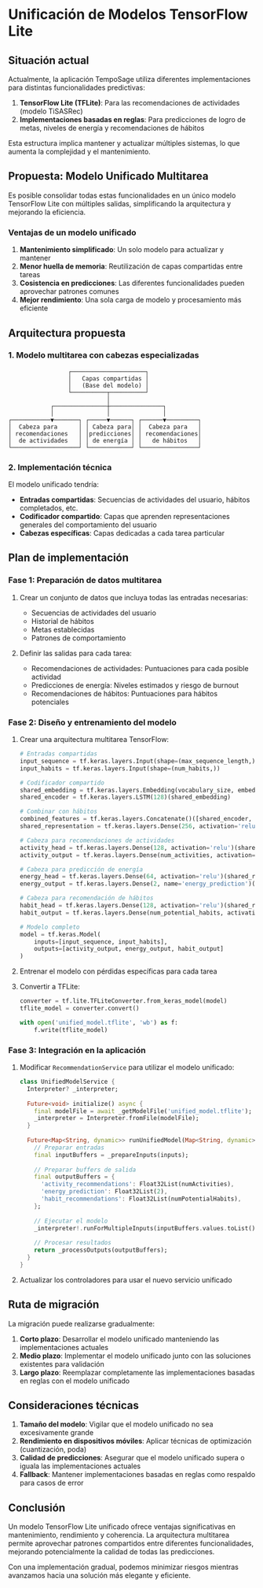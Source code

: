 # Unificación de Modelos TensorFlow Lite

## Situación actual

Actualmente, la aplicación TempoSage utiliza diferentes implementaciones para distintas funcionalidades predictivas:

1. **TensorFlow Lite (TFLite)**: Para las recomendaciones de actividades (modelo TiSASRec)
2. **Implementaciones basadas en reglas**: Para predicciones de logro de metas, niveles de energía y recomendaciones de hábitos

Esta estructura implica mantener y actualizar múltiples sistemas, lo que aumenta la complejidad y el mantenimiento.

## Propuesta: Modelo Unificado Multitarea

Es posible consolidar todas estas funcionalidades en un único modelo TensorFlow Lite con múltiples salidas, simplificando la arquitectura y mejorando la eficiencia.

### Ventajas de un modelo unificado

1. **Mantenimiento simplificado**: Un solo modelo para actualizar y mantener
2. **Menor huella de memoria**: Reutilización de capas compartidas entre tareas
3. **Cosistencia en predicciones**: Las diferentes funcionalidades pueden aprovechar patrones comunes
4. **Mejor rendimiento**: Una sola carga de modelo y procesamiento más eficiente

## Arquitectura propuesta

### 1. Modelo multitarea con cabezas especializadas

```
                 ┌─────────────────────┐
                 │   Capas compartidas │
                 │   (Base del modelo) │
                 └──────────┬──────────┘
                            │
            ┌───────────────┼───────────────┐
            │               │               │
┌───────────▼───────┐ ┌─────▼──────┐ ┌──────▼─────────┐
│  Cabeza para      │ │ Cabeza para│ │  Cabeza para   │
│ recomendaciones   │ │predicciones│ │ recomendaciones│
│  de actividades   │ │ de energía │ │   de hábitos   │
└───────────────────┘ └────────────┘ └────────────────┘
```

### 2. Implementación técnica

El modelo unificado tendría:

- **Entradas compartidas**: Secuencias de actividades del usuario, hábitos completados, etc.
- **Codificador compartido**: Capas que aprenden representaciones generales del comportamiento del usuario
- **Cabezas específicas**: Capas dedicadas a cada tarea particular

## Plan de implementación

### Fase 1: Preparación de datos multitarea

1. Crear un conjunto de datos que incluya todas las entradas necesarias:
   - Secuencias de actividades del usuario
   - Historial de hábitos
   - Metas establecidas
   - Patrones de comportamiento

2. Definir las salidas para cada tarea:
   - Recomendaciones de actividades: Puntuaciones para cada posible actividad
   - Predicciones de energía: Niveles estimados y riesgo de burnout
   - Recomendaciones de hábitos: Puntuaciones para hábitos potenciales

### Fase 2: Diseño y entrenamiento del modelo

1. Crear una arquitectura multitarea TensorFlow:
   ```python
   # Entradas compartidas
   input_sequence = tf.keras.layers.Input(shape=(max_sequence_length,))
   input_habits = tf.keras.layers.Input(shape=(num_habits,))
   
   # Codificador compartido
   shared_embedding = tf.keras.layers.Embedding(vocabulary_size, embedding_dim)(input_sequence)
   shared_encoder = tf.keras.layers.LSTM(128)(shared_embedding)
   
   # Combinar con hábitos
   combined_features = tf.keras.layers.Concatenate()([shared_encoder, input_habits])
   shared_representation = tf.keras.layers.Dense(256, activation='relu')(combined_features)
   
   # Cabeza para recomendaciones de actividades
   activity_head = tf.keras.layers.Dense(128, activation='relu')(shared_representation)
   activity_output = tf.keras.layers.Dense(num_activities, activation='softmax', name='activity_recommendations')(activity_head)
   
   # Cabeza para predicción de energía
   energy_head = tf.keras.layers.Dense(64, activation='relu')(shared_representation)
   energy_output = tf.keras.layers.Dense(2, name='energy_prediction')(energy_head)  # [energy_level, burnout_risk]
   
   # Cabeza para recomendación de hábitos
   habit_head = tf.keras.layers.Dense(128, activation='relu')(shared_representation)
   habit_output = tf.keras.layers.Dense(num_potential_habits, activation='softmax', name='habit_recommendations')(habit_head)
   
   # Modelo completo
   model = tf.keras.Model(
       inputs=[input_sequence, input_habits],
       outputs=[activity_output, energy_output, habit_output]
   )
   ```

2. Entrenar el modelo con pérdidas específicas para cada tarea

3. Convertir a TFLite:
   ```python
   converter = tf.lite.TFLiteConverter.from_keras_model(model)
   tflite_model = converter.convert()
   
   with open('unified_model.tflite', 'wb') as f:
       f.write(tflite_model)
   ```

### Fase 3: Integración en la aplicación

1. Modificar `RecommendationService` para utilizar el modelo unificado:
   ```dart
   class UnifiedModelService {
     Interpreter? _interpreter;
     
     Future<void> initialize() async {
       final modelFile = await _getModelFile('unified_model.tflite');
       _interpreter = Interpreter.fromFile(modelFile);
     }
     
     Future<Map<String, dynamic>> runUnifiedModel(Map<String, dynamic> inputs) async {
       // Preparar entradas
       final inputBuffers = _prepareInputs(inputs);
       
       // Preparar buffers de salida
       final outputBuffers = {
         'activity_recommendations': Float32List(numActivities),
         'energy_prediction': Float32List(2),
         'habit_recommendations': Float32List(numPotentialHabits),
       };
       
       // Ejecutar el modelo
       _interpreter!.runForMultipleInputs(inputBuffers.values.toList(), outputBuffers);
       
       // Procesar resultados
       return _processOutputs(outputBuffers);
     }
   }
   ```

2. Actualizar los controladores para usar el nuevo servicio unificado

## Ruta de migración

La migración puede realizarse gradualmente:

1. **Corto plazo**: Desarrollar el modelo unificado manteniendo las implementaciones actuales
2. **Medio plazo**: Implementar el modelo unificado junto con las soluciones existentes para validación
3. **Largo plazo**: Reemplazar completamente las implementaciones basadas en reglas con el modelo unificado

## Consideraciones técnicas

1. **Tamaño del modelo**: Vigilar que el modelo unificado no sea excesivamente grande
2. **Rendimiento en dispositivos móviles**: Aplicar técnicas de optimización (cuantización, poda)
3. **Calidad de predicciones**: Asegurar que el modelo unificado supera o iguala las implementaciones actuales
4. **Fallback**: Mantener implementaciones basadas en reglas como respaldo para casos de error

## Conclusión

Un modelo TensorFlow Lite unificado ofrece ventajas significativas en mantenimiento, rendimiento y coherencia. La arquitectura multitarea permite aprovechar patrones compartidos entre diferentes funcionalidades, mejorando potencialmente la calidad de todas las predicciones.

Con una implementación gradual, podemos minimizar riesgos mientras avanzamos hacia una solución más elegante y eficiente. 